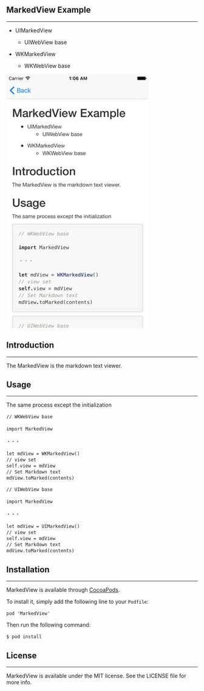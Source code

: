## MarkedView Example
---

* UIMarkedView
    * UIWebView base


* WKMarkedView
    * WKWebView base

![sample_sc](./sample_sc.png)


## Introduction
---

The MarkedView is the markdown text viewer.


## Usage
---

The same process except the initialization

```
// WKWebView base

import MarkedView

・・・

let mdView = WKMarkedView()
// view set
self.view = mdView
// Set Markdown text
mdView.toMarked(contents)
```

```
// UIWebView base

import MarkedView

・・・

let mdView = UIMarkedView()
// view set
self.view = mdView
// Set Markdown text
mdView.toMarked(contents)
```

## Installation
---

MarkedView is available through [CocoaPods](https://cocoapods.org/).

To install it, simply add the following line to your ``` Podfile ```:


```
pod 'MarkedView'
```

Then run the following command:

```
$ pod install
```

## License
---

MarkedView is available under the MIT license. See the LICENSE file for more info.
